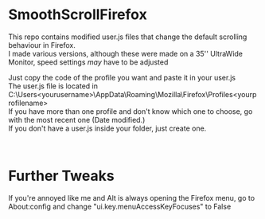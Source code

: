 # SmoothScrollFirefox

This repo contains modified user.js files that change the default scrolling behaviour in Firefox.<br>
I made various versions, although these were made on a 35'' UltraWide Monitor, speed settings *may* have to be adjusted<br>

Just copy the code of the profile you want and paste it in your user.js<br>
The user.js file is located in C:\Users\<yourusername>\AppData\Roaming\Mozilla\Firefox\Profiles\<yourprofilename>\
If you have more than one profile and don't know which one to choose, go with the most recent one (Date modified.)<br>
If you don't have a user.js inside your folder, just create one.

<br>

# Further Tweaks

If you're annoyed like me and Alt is always opening the Firefox menu, go to About:config and change "ui.key.menuAccessKeyFocuses" to False
